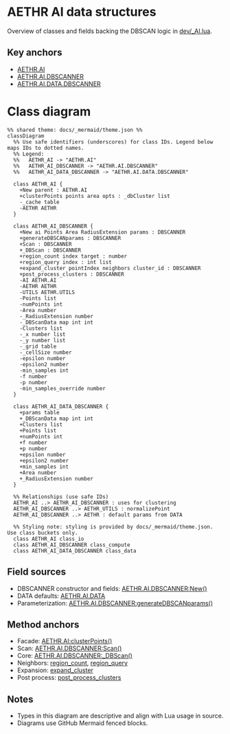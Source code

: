 # AETHR AI data structures

Overview of classes and fields backing the DBSCAN logic in [dev/_AI.lua](../../dev/_AI.lua).

## Key anchors
- [AETHR.AI](../../dev/_AI.lua:34)
- [AETHR.AI.DBSCANNER](../../dev/_AI.lua:90)
- [AETHR.AI.DATA.DBSCANNER](../../dev/_AI.lua:71)

# Class diagram

```mermaid
%% shared theme: docs/_mermaid/theme.json %%
classDiagram
  %% Use safe identifiers (underscores) for class IDs. Legend below maps IDs to dotted names.
  %% Legend:
  %%   AETHR_AI -> "AETHR.AI"
  %%   AETHR_AI_DBSCANNER -> "AETHR.AI.DBSCANNER"
  %%   AETHR_AI_DATA_DBSCANNER -> "AETHR.AI.DATA.DBSCANNER"

  class AETHR_AI {
    +New parent : AETHR.AI
    +clusterPoints points area opts : _dbCluster list
    -_cache table
    -AETHR AETHR
  }

  class AETHR_AI_DBSCANNER {
    +New ai Points Area RadiusExtension params : DBSCANNER
    +generateDBSCANparams : DBSCANNER
    +Scan : DBSCANNER
    +_DBScan : DBSCANNER
    +region_count index target : number
    +region_query index : int list
    +expand_cluster pointIndex neighbors cluster_id : DBSCANNER
    +post_process_clusters : DBSCANNER
    -AI AETHR.AI
    -AETHR AETHR
    -UTILS AETHR.UTILS
    -Points list
    -numPoints int
    -Area number
    -_RadiusExtension number
    -_DBScanData map int int
    -Clusters list
    -_x number list
    -_y number list
    -_grid table
    -_cellSize number
    -epsilon number
    -epsilon2 number
    -min_samples int
    -f number
    -p number
    -min_samples_override number
  }

  class AETHR_AI_DATA_DBSCANNER {
    +params table
    +_DBScanData map int int
    +Clusters list
    +Points list
    +numPoints int
    +f number
    +p number
    +epsilon number
    +epsilon2 number
    +min_samples int
    +Area number
    +_RadiusExtension number
  }

  %% Relationships (use safe IDs)
  AETHR_AI ..> AETHR_AI_DBSCANNER : uses for clustering
  AETHR_AI_DBSCANNER ..> AETHR_UTILS : normalizePoint
  AETHR_AI_DBSCANNER ..> AETHR : default params from DATA

  %% Styling note: styling is provided by docs/_mermaid/theme.json. Use class buckets only.
  class AETHR_AI class_io
  class AETHR_AI_DBSCANNER class_compute
  class AETHR_AI_DATA_DBSCANNER class_data
```

## Field sources
- DBSCANNER constructor and fields: [AETHR.AI.DBSCANNER:New()](../../dev/_AI.lua:123)
- DATA defaults: [AETHR.AI.DATA](../../dev/_AI.lua:70)
- Parameterization: [AETHR.AI.DBSCANNER:generateDBSCANparams()](../../dev/_AI.lua:186)

## Method anchors
- Facade: [AETHR.AI:clusterPoints()](../../dev/_AI.lua:530)
- Scan: [AETHR.AI.DBSCANNER:Scan()](../../dev/_AI.lua:319)
- Core: [AETHR.AI.DBSCANNER:_DBScan()](../../dev/_AI.lua:333)
- Neighbors: [region_count](../../dev/_AI.lua:275), [region_query](../../dev/_AI.lua:370)
- Expansion: [expand_cluster](../../dev/_AI.lua:424)
- Post process: [post_process_clusters](../../dev/_AI.lua:466)

## Notes
- Types in this diagram are descriptive and align with Lua usage in source.
- Diagrams use GitHub Mermaid fenced blocks.